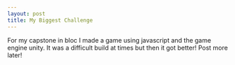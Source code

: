 ```yaml
---
layout: post
title: My Biggest Challenge
---
```

For my capstone in bloc I made a game using javascript and the game engine unity. It was a difficult build at times but then it got better! Post more later!